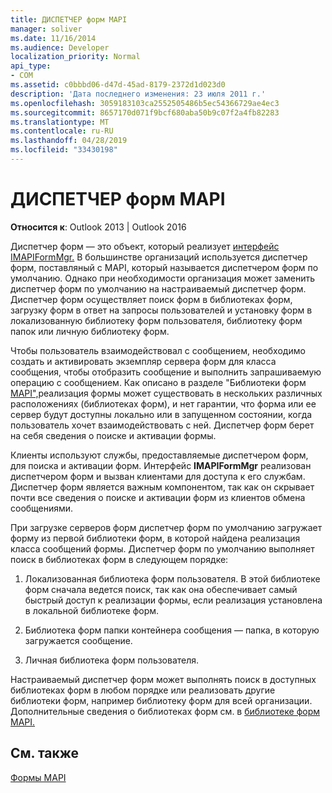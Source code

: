 ```yaml
---
title: ДИСПЕТЧЕР форм MAPI
manager: soliver
ms.date: 11/16/2014
ms.audience: Developer
localization_priority: Normal
api_type:
- COM
ms.assetid: c0bbbd06-d47d-45ad-8179-2372d1d023d0
description: 'Дата последнего изменения: 23 июля 2011 г.'
ms.openlocfilehash: 3059183103ca2552505486b5ec54366729ae4ec3
ms.sourcegitcommit: 8657170d071f9bcf680aba50b9c07f2a4fb82283
ms.translationtype: MT
ms.contentlocale: ru-RU
ms.lasthandoff: 04/28/2019
ms.locfileid: "33430198"
---
```

# <a name="mapi-form-manager"></a>ДИСПЕТЧЕР форм MAPI

  
  
**Относится к**: Outlook 2013 | Outlook 2016 
  
Диспетчер форм — это объект, который реализует [интерфейс IMAPIFormMgr.](imapiformmgriunknown.md) В большинстве организаций используется диспетчер форм, поставляный с MAPI, который называется диспетчером форм по умолчанию. Однако при необходимости организация может заменить диспетчер форм по умолчанию на настраиваемый диспетчер форм. Диспетчер форм осуществляет поиск форм в библиотеках форм, загрузку форм в ответ на запросы пользователей и установку форм в локализованную библиотеку форм пользователя, библиотеку форм папок или личную библиотеку форм. 
  
Чтобы пользователь взаимодействовал с сообщением, необходимо создать и активировать экземпляр сервера форм для класса сообщения, чтобы отобразить сообщение и выполнить запрашиваемую операцию с сообщением. Как описано в разделе "Библиотеки форм [MAPI",](mapi-form-libraries.md)реализация формы может существовать в нескольких различных расположениях (библиотеках форм), и нет гарантии, что форма или ее сервер будут доступны локально или в запущенном состоянии, когда пользователь хочет взаимодействовать с ней. Диспетчер форм берет на себя сведения о поиске и активации формы.
  
Клиенты используют службы, предоставляемые диспетчером форм, для поиска и активации форм. Интерфейс **IMAPIFormMgr** реализован диспетчером форм и вызван клиентами для доступа к его службам. Диспетчер форм является важным компонентом, так как он скрывает почти все сведения о поиске и активации форм из клиентов обмена сообщениями. 
  
При загрузке серверов форм диспетчер форм по умолчанию загружает форму из первой библиотеки форм, в которой найдена реализация класса сообщений формы. Диспетчер форм по умолчанию выполняет поиск в библиотеках форм в следующем порядке:
  
1. Локализованная библиотека форм пользователя. В этой библиотеке форм сначала ведется поиск, так как она обеспечивает самый быстрый доступ к реализации формы, если реализация установлена в локальной библиотеке форм.
    
2. Библиотека форм папки контейнера сообщения — папка, в которую загружается сообщение.
    
3. Личная библиотека форм пользователя.
    
Настраиваемый диспетчер форм может выполнять поиск в доступных библиотеках форм в любом порядке или реализовать другие библиотеки форм, например библиотеку форм для всей организации. Дополнительные сведения о библиотеках форм см. в [библиотеке форм MAPI.](mapi-form-libraries.md) 
  
## <a name="see-also"></a>См. также



[Формы MAPI](mapi-forms.md)

